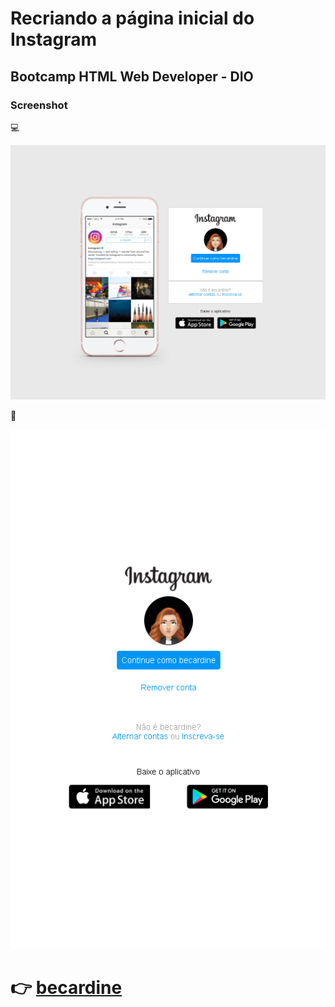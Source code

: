 # Recriando a página inicial do Instagram

## Bootcamp HTML Web Developer - DIO

### Screenshot 

:computer:

![](img/screenshot-desktop.png)

:iphone:

![](img/screenshot-celular.png)

# :point_right: [becardine](https://www.linkedin.com/in/becardine)
